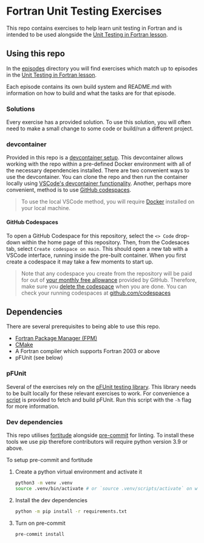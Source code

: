# Fortran Unit Testing Exercises

This repo contains exercises to help learn unit testing in Fortran and is intended to be used alongside the
[Unit Testing in Fortran lesson](https://github-pages.arc.ucl.ac.uk/fortran-unit-testing-lesson/).

## Using this repo

In the [episodes](./episodes/) directory you will find exercises which match up to episodes in the
[Unit Testing in Fortran lesson](https://github-pages.arc.ucl.ac.uk/fortran-unit-testing-lesson/).

Each episode contains its own build system and README.md with information on how to build and what the tasks are for that episode.

### Solutions

Every exercise has a provided solution. To use this solution, you will often need to make a small change to some code or build/run a different project. 

### devcontainer

Provided in this repo is a [devcontainer setup](./.devcontainer/). This devcontainer allows working with the repo within a pre-defined Docker environment with
all of the necessary dependencies installed. There are two convenient ways to use the devcontainer. You can clone the repo and then run the container locally
using [VSCode's devcontainer functionality](https://code.visualstudio.com/docs/devcontainers/containers). Another, perhaps more convenient, method is to use
[GitHub codespaces](https://github.com/features/codespaces). 

> To use the local VSCode method, you will require [Docker](https://www.docker.com/) installed on your local machine.


#### GitHub Codespaces

To open a GitHub Codespace for this repository, select the `<> Code` drop-down within the home page of this repository. Then, from the Codesaces tab, select
`Create codespace on main`. This should open a new tab with a VSCode interface, running inside the pre-built container. When you first create a codespace it
may take a few moments to start up. 

> Note that any codespace you create from the repository will be paid for out of 
> [your monthly free allowance](https://docs.github.com/en/billing/concepts/product-billing/github-codespaces#monthly-included-storage-and-core-hours-for-personal-accounts)
> provided by GitHub. Therefore, make sure you [delete the codespace](https://docs.github.com/en/codespaces/developing-in-a-codespace/deleting-a-codespace) when you are done.
> You can check your running codespaces at [github.com/codespaces](https://github.com/codespaces)

## Dependencies

There are several prerequisites to being able to use this repo. 

- [Fortran Package Manager (FPM)](https://fpm.fortran-lang.org/)
- [CMake](https://cmake.org/)
- A Fortran compiler which supports Fortran 2003 or above
- pFUnit (see below)

### pFUnit 

Several of the exercises rely on the [pFUnit testing library](https://github.com/Goddard-Fortran-Ecosystem/pFUnit). This library needs to be built locally for
these relevant exercises to work. For convenience a [script](./scripts/build-pfunit.sh) is provided to fetch and build pFUnit. Run this script with the `-h`
flag for more information.

### Dev dependencies

This repo utilises [fortitude](https://fortitude.readthedocs.io/en/stable/) alongside [pre-commit](https://pre-commit.com/) for linting. To install these tools
we use pip therefore contributors will require python version 3.9 or above.

To setup pre-commit and fortitude
1. Create a python virtual environment and activate it
   ```sh
   python3 -m venv .venv
   source .venv/bin/activate # or `source .venv/scripts/activate` on windows
   ```
2. Install the dev dependencies
   ```sh
   python -m pip install -r requirements.txt
   ```
3. Turn on pre-commit
   ```sh
   pre-commit install
   ```
